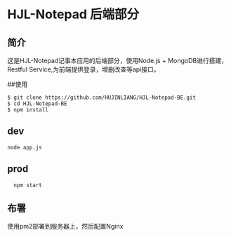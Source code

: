 
# HJL-Notepad 后端部分


## 简介
这是HJL-Notepad记事本应用的后端部分，使用Node.js + MongoDB进行搭建，Restful Service,为前端提供登录，增删改查等api接口。

##使用

```
$ git clone https://github.com/HUJINLIANG/HJL-Notepad-BE.git
$ cd HJL-Notepad-BE
$ npm install
```

## dev
```
node app.js
```

## prod
```
  npm start
```

## 布署

使用pm2部署到服务器上，然后配置Nginx

